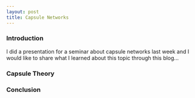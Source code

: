 ```yaml
---
layout: post
title: Capsule Networks
---
```


### Introduction
I did a presentation for a seminar about capsule networks last week and I would like to share what I learned
about this topic through this blog...

### Capsule Theory
### Conclusion

